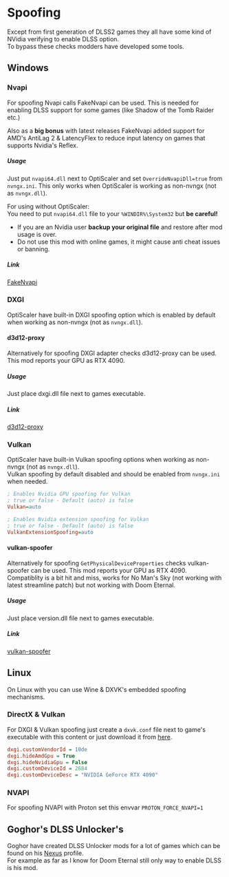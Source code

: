 # Spoofing
Except from first generation of DLSS2 games they all have some kind of NVidia verifying to enable DLSS option.   
To bypass these checks modders have developed some tools.

## Windows
### Nvapi
For spoofing Nvapi calls FakeNvapi can be used. This is needed for enabling DLSS support for some games (like Shadow of the Tomb Raider etc.) 

Also as a **big bonus** with latest releases FakeNvapi added support for AMD's AntiLag 2 & LatencyFlex to reduce input latency on games that supports Nvidia's Reflex.
##### Usage 
Just put `nvapi64.dll` next to OptiScaler and set `OverrideNvapiDll=true` from `nvngx.ini`. This only works when OptiScaler is working as non-nvngx (not as `nvngx.dll`).

For using without OptiScaler:  
You need to put `nvapi64.dll` file to your `%WINDIR%\System32` but **be careful!**
* If you are an Nvidia user **backup your original file** and restore after mod usage is over.
* Do not use this mod with online games, it might cause anti cheat issues or banning.
##### Link
[FakeNvapi](https://github.com/FakeMichau/fakenvapi/releases)   

### DXGI
OptiScaler have built-in DXGI spoofing option which is enabled by default when working as non-nvngx (not as `nvngx.dll`).  

#### d3d12-proxy
Alternatively for spoofing DXGI adapter checks d3d12-proxy can be used. This mod reports your GPU as RTX 4090.   
##### Usage 
Just place dxgi.dll file next to games executable.  
##### Link 
[d3d12-proxy](https://github.com/cdozdil/d3d12-proxy/releases)   

### Vulkan
OptiScaler have built-in Vulkan spoofing options when working as non-nvngx (not as `nvngx.dll`).  
Vulkan spoofing by default disabled and should be enabled from `nvngx.ini` when needed.
```ini
; Enables Nvidia GPU spoofing for Vulkan
; true or false - Default (auto) is false
Vulkan=auto

; Enables Nvidia extension spoofing for Vulkan
; true or false - Default (auto) is false
VulkanExtensionSpoofing=auto
```

#### vulkan-spoofer
Alternatively for spoofing `GetPhysicalDeviceProperties` checks vulkan-spoofer can be used. This mod reports your GPU as RTX 4090.   
Compatiblity is a bit hit and miss, works for No Man's Sky (not working with latest streamline patch) but not working with Doom Eternal.  
##### Usage 
Just place version.dll file next to games executable.  
##### Link 
[vulkan-spoofer](https://github.com/cdozdil/vulkan-spoofer/releases)   

## Linux
On Linux with you can use Wine & DXVK's embedded spoofing mechanisms. 

### DirectX & Vulkan
For DXGI & Vulkan spoofing just create a `dxvk.conf` file next to game's executable with this content or just download it from [here](https://raw.githubusercontent.com/cdozdil/CyberXeSS/imgui-intergration/dxvk.conf).
```ini
dxgi.customVendorId = 10de
dxgi.hideAmdGpu = True
dxgi.hideNvidiaGpu = False
dxgi.customDeviceId = 2684
dxgi.customDeviceDesc = "NVIDIA GeForce RTX 4090"
```
### NVAPI
For spoofing NVAPI with Proton set this envvar `PROTON_FORCE_NVAPI=1`

## Goghor's DLSS Unlocker's
Goghor have created DLSS Unlocker mods for a lot of games which can be found on his [Nexus](https://www.nexusmods.com/spidermanmilesmorales/users/12564231?tab=user+files&BH=0) profile.   
For example as far as I know for Doom Eternal still only way to enable DLSS is his mod.
